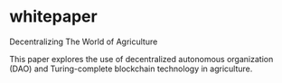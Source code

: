 # whitepaper
Decentralizing The World of Agriculture

This paper explores the use of decentralized autonomous organization (DAO) and Turing-complete blockchain technology in agriculture.
